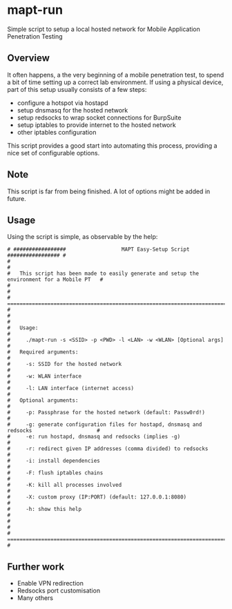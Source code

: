 # mapt-run

Simple script to setup a local hosted network for Mobile Application Penetration Testing

## Overview

It often happens, a the very beginning of a mobile penetration test, to spend a bit of time setting up a correct lab environment. If using a physical device, part of this setup usually consists of a few steps:

* configure a hotspot via hostapd
* setup dnsmasq for the hosted network
* setup redsocks to wrap socket connections for BurpSuite
* setup iptables to provide internet to the hosted network
* other iptables configuration

This script provides a good start into automating this process, providing a nice set of configurable options.

## Note

This script is far from being finished. A lot of options might be added in future.

## Usage

Using the script is simple, as observable by the help:

```
# #################                  MAPT Easy-Setup Script                ################# #
#                                                                                            #
#   This script has been made to easily generate and setup the environment for a Mobile PT   #
#                                                                                            #
# ========================================================================================== #
#                                                                                            #
#   Usage:                                                                                   #
#     ./mapt-run -s <SSID> -p <PWD> -l <LAN> -w <WLAN> [Optional args]                       #
#   Required arguments:                                                                      #
#     -s: SSID for the hosted network                                                        #
#     -w: WLAN interface                                                                     #
#     -l: LAN interface (internet access)                                                    #
#   Optional arguments:                                                                      #
#     -p: Passphrase for the hosted network (default: Passw0rd!)                             #
#     -g: generate configuration files for hostapd, dnsmasq and redsocks                     #
#     -e: run hostapd, dnsmasq and redsocks (implies -g)                                     #
#     -r: redirect given IP addresses (comma divided) to redsocks                            #
#     -i: install dependencies                                                               #
#     -F: flush iptables chains                                                              #
#     -K: kill all processes involved                                                        #
#     -X: custom proxy (IP:PORT) (default: 127.0.0.1:8080)                                   #
#     -h: show this help                                                                     #
#                                                                                            #
# ========================================================================================== #
```

## Further work

* Enable VPN redirection
* Redsocks port customisation
* Many others
